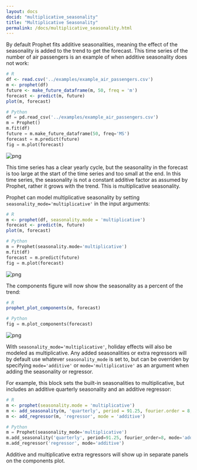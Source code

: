 ```yaml
---
layout: docs
docid: "multiplicative_seasonality"
title: "Multiplicative Seasonality"
permalink: /docs/multiplicative_seasonality.html
---
```

By default Prophet fits additive seasonalities, meaning the effect of the seasonality is added to the trend to get the forecast. This time series of the number of air passengers is an example of when additive seasonality does not work:

```R
# R
df <- read.csv('../examples/example_air_passengers.csv')
m <- prophet(df)
future <- make_future_dataframe(m, 50, freq = 'm')
forecast <- predict(m, future)
plot(m, forecast)
```
```python
# Python
df = pd.read_csv('../examples/example_air_passengers.csv')
m = Prophet()
m.fit(df)
future = m.make_future_dataframe(50, freq='MS')
forecast = m.predict(future)
fig = m.plot(forecast)
```
 
![png](/prophet/static/multiplicative_seasonality_files/multiplicative_seasonality_4_0.png) 


This time series has a clear yearly cycle, but the seasonality in the forecast is too large at the start of the time series and too small at the end. In this time series, the seasonality is not a constant additive factor as assumed by Prophet, rather it grows with the trend. This is multiplicative seasonality.

Prophet can model multiplicative seasonality by setting `seasonality_mode='multiplicative'` in the input arguments:

```R
# R
m <- prophet(df, seasonality.mode = 'multiplicative')
forecast <- predict(m, future)
plot(m, forecast)
```
```python
# Python
m = Prophet(seasonality.mode='multiplicative')
m.fit(df)
forecast = m.predict(future)
fig = m.plot(forecast)
```
 
![png](/prophet/static/multiplicative_seasonality_files/multiplicative_seasonality_7_0.png) 


The components figure will now show the seasonality as a percent of the trend:

```R
# R
prophet_plot_components(m, forecast)
```
```python
# Python
fig = m.plot_components(forecast)
```
 
![png](/prophet/static/multiplicative_seasonality_files/multiplicative_seasonality_10_0.png) 


With `seasonality_mode='multiplicative'`, holiday effects will also be modeled as multiplicative. Any added seasonalities or extra regressors will by default use whatever `seasonality_mode` is set to, but can be overriden by specifying `mode='additive'` or `mode='multiplicative'` as an argument when adding the seasonality or regressor.

For example, this block sets the built-in seasonalities to multiplicative, but includes an additive quarterly seasonality and an additive regressor:

```R
# R
m <- prophet(seasonality.mode = 'multiplicative')
m <- add_seasonality(m, 'quarterly', period = 91.25, fourier.order = 8, mode = 'additive')
m <- add_regressor(m, 'regressor', mode = 'additive')
```
```python
# Python
m = Prophet(seasonality_mode='multiplicative')
m.add_seasonality('quarterly', period=91.25, fourier_order=8, mode='additive')
m.add_regressor('regressor', mode='additive')
```
Additive and multiplicative extra regressors will show up in separate panels on the components plot.
